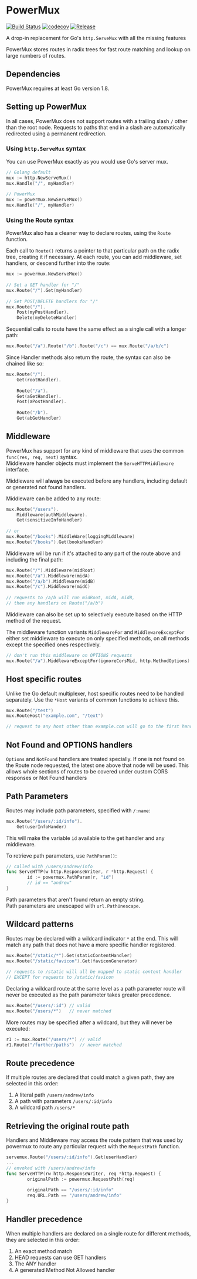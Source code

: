 # PowerMux

[![Build Status](https://travis-ci.org/AndrewBurian/powermux.svg?branch=master)](https://travis-ci.org/AndrewBurian/powermux)
[![codecov](https://codecov.io/gh/AndrewBurian/powermux/branch/master/graph/badge.svg)](https://codecov.io/gh/AndrewBurian/powermux)
[![Release](https://img.shields.io/github/release/AndrewBurian/powermux.svg)](https://github.com/AndrewBurian/powermux/releases)


A drop-in replacement for Go's `http.ServeMux` with all the missing features

PowerMux stores routes in radix trees for fast route matching and lookup on large numbers of routes.

## Dependencies

PowerMux requires at least Go version 1.8.

## Setting up PowerMux

In all cases, PowerMux does not support routes with a trailing slash `/` other than the root node.
Requests to paths that end in a slash are automatically redirected using a permanent redirection.

### Using `http.ServeMux` syntax

You can use PowerMux exactly as you would use Go's server mux.

```go
// Golang default
mux := http.NewServeMux()
mux.Handle("/", myHandler)
  
// PowerMux
mux := powermux.NewServeMux()
mux.Handle("/", myHandler)
```

### Using the Route syntax

PowerMux also has a cleaner way to declare routes, using the `Route` function.

Each call to `Route()` returns a pointer to that particular path on the radix tree, creating it if necessary.
At each route, you can add middleware, set handlers, or descend further into the route:

```go
mux := powermux.NewServeMux()
 
// Set a GET handler for "/"
mux.Route("/").Get(myHandler)
 
// Set POST/DELETE handlers for "/"
mux.Route("/").
    Post(myPostHandler).
    Delete(myDeleteHandler)
```

Sequential calls to route have the same effect as a single call with a longer path:

```go
mux.Route("/a").Route("/b").Route("/c") == mux.Route("/a/b/c")
```

Since Handler methods also return the route, the syntax can also be chained like so:

```go
mux.Route("/").
    Get(rootHandler).
    
    Route("/a").
    Get(aGetHandler).
    Post(aPostHandler).
    
    Route("/b").
    Get(abGetHandler)
```

## Middleware

PowerMux has support for any kind of middleware that uses the common `func(res, req, next)` syntax.  
Middleware handler objects must implement the `ServeHTTPMiddleware` interface.

Middleware will **always** be executed before any handlers, including default or generated not found handlers.

Middleware can be added to any route:

```go
mux.Route("/users").
    Middleware(authMiddleware).
    Get(sensitiveInfoHandler)
    
// or
mux.Route("/books").MiddleWare(loggingMiddleware)
mux.Route("/books").Get(booksHandler)
```

Middleware will be run if it's attached to any part of the route above and including the final path:

```go
mux.Route("/").Middleware(midRoot)
mux.Route("/a").Middleware(midA)
mux.Route("/a/b").Middleware(midB)
mux.Route("/c").Middleware(midC)
 
// requests to /a/b will run midRoot, midA, midB, 
// then any handlers on Route("/a/b")
```

Middleware can also be set up to selectively execute based on the HTTP method of the request.

The middleware function variants `MiddlewareFor` and `MiddlewareExceptFor` either set middleware to execute on only
specified methods, on all methods except the specified ones respectively.

```go
// don't run this middleware on OPTIONS requests
mux.Route("/a").MiddlewareExceptFor(ignoreCorsMid, http.MethodOptions)
```

## Host specific routes

Unlike the Go default multiplexer, host specific routes need to be handled separately. Use the `*Host` variants of
common functions to achieve this.
```go
mux.Route("/test")
mux.RouteHost("example.com", "/text")

// request to any host other than example.com will go to the first handler
```

## Not Found and OPTIONS handlers

`Options` and `NotFound` handlers are treated specially. If one is not found on the Route node requested, 
the latest one above that node will be used. This allows whole sections of routes to be covered under custom CORS
responses or Not Found handlers

## Path Parameters

Routes may include path parameters, specified with `/:name`:

```go
mux.Route("/users/:id/info").
    Get(userInfoHander)
```

This will make the variable `id` available to the get handler and any middleware.  

To retrieve path parameters, use `PathParam()`:

```go
// called with /users/andrew/info
func ServeHTTP(w http.ResponseWriter, r *http.Request) {
        id := powermux.PathParam(r, "id")
        // id == "andrew"
}
```

Path parameters that aren't found return an empty string.  
Path parameters are unescaped with `url.PathUnescape`.

## Wildcard patterns
Routes may be declared with a wildcard indicator `*` at the end. 
This will match any path that does not have a more specific handler registered.

```go
mux.Route("/static/*").Get(staticContentHandler)
mux.Route("/static/favicon").Get(faviconGenerator)
 
// requests to /static will all be mapped to static content handler
// EXCEPT for requests to /static/favicon
```

Declaring a wildcard route at the same level as a path parameter route will never be executed as the path parameter takes greater precedence.

```go
mux.Route("/users/:id") // valid
mux.Route("/users/*")   // never matched
```

More routes may be specified after a wildcard, but they will never be executed:

```go
r1 := mux.Route("/users/*") // valid
r1.Route("/further/paths")  // never matched
```

## Route precedence

If multiple routes are declared that could match a given path, they are selected in this order:

  1. A literal path `/users/andrew/info`
  2. A path with parameters `/users/:id/info`
  3. A wildcard path `/users/*`

## Retrieving the original route path

Handlers and Middleware may access the route pattern that was used by powermux to route any particular 
request with the `RequestPath` function.

```go
servemux.Route("/users/:id/info").Get(userHandler)
...
// envoked with /users/andrew/info
func ServeHTTP(rw http.ResponseWriter, req *http.Request) {
        originalPath := powermux.RequestPath(req)
        
        originalPath == "/users/:id/info"
        req.URL.Path == "/users/andrew/info"
}
```

## Handler precedence

When multiple handlers are declared on a single route for different methods, they are selected in this order:

  1. An exact method match
  2. HEAD requests can use GET handlers
  3. The ANY handler
  4. A generated Method Not Allowed handler
